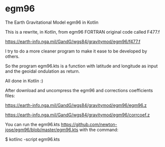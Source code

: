 # egm96
The Earth Gravitational Model egm96 in Kotlin

This is a rewrite, in Kotlin, from egm96 FORTRAN original code called F477.f

https://earth-info.nga.mil/GandG/wgs84/gravitymod/egm96/f477.f

I try to do a more cleaner program to make it ease to be developed by others.

So the program egm96.kts is a function with latitude and longitude as input and
the geoidal ondulation as return.  

All done in Kotlin :)

After download and uncompress the egm96 and corrections coefficients files:

https://earth-info.nga.mil/GandG/wgs84/gravitymod/egm96/egm96.z

https://earth-info.nga.mil/GandG/wgs84/gravitymod/egm96/corrcoef.z

You can run the egm96.kts https://github.com/newton-jose/egm96/blob/master/egm96.kts with the command:

$ kotlinc  -script egm96.kts
